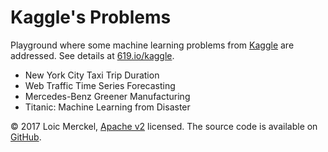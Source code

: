 # Kaggle's Problems

Playground where some machine learning problems from [Kaggle](https://www.kaggle.com) are addressed. See details at [619.io/kaggle](http://www.619.io/kaggle).

- New York City Taxi Trip Duration
- Web Traffic Time Series Forecasting
- Mercedes-Benz Greener Manufacturing
- Titanic: Machine Learning from Disaster

&copy; 2017 Loic Merckel, [Apache v2](https://www.apache.org/licenses/LICENSE-2.0.html) licensed. The source code is available on [GitHub](https://github.com/roikku/kaggle/).
